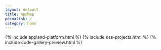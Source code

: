 ```yaml
---
layout: default
title: AppMap
permalink: /
category: home
---
```

{% include appland-platform.html %}
{% include oss-projects.html %}
{% include code-gallery-preview.html %}
